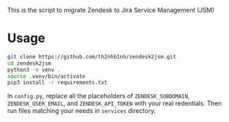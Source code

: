 This is the script to migrate Zendesk to Jira Service Management (JSM)

# Usage
```sh
git clone https://github.com/th2nhb1nh/zendesk2jsm.git
cd zendesk2jsm
python3 -m venv .
source .venv/bin/activate
pip3 install -r requirements.txt
```

In `config.py`, replace all the placeholders of `ZENDESK_SUBDOMAIN`, `ZENDESK_USER_EMAIL`, and `ZENDESK_API_TOKEN` with your real redentials. Then run files matching your needs in `services` directory.
